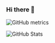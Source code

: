### Hi there 👋

<!--
**esrrhs/esrrhs** is a ✨ _special_ ✨ repository because its `README.md` (this file) appears on your GitHub profile.

Here are some ideas to get you started:

- 🔭 I’m currently working on ...
- 🌱 I’m currently learning ...
- 👯 I’m looking to collaborate on ...
- 🤔 I’m looking for help with ...
- 💬 Ask me about ...
- 📫 How to reach me: ...
- 😄 Pronouns: ...
- ⚡ Fun fact: ...
-->

![GitHub metrics](https://metrics.lecoq.io/esrrhs?languages=1)

![GitHub Stats](https://github-readme-stats.vercel.app/api?username=esrrhs&show_icons=true&count_private=true&line_height=40)
